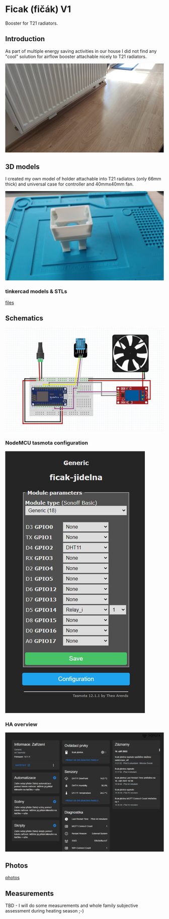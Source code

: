 # Ficak (fičák) V1
Booster for T21 radiators.

## Introduction
As part of multiple energy saving activities in our house I did not find any "cool" solution for airflow booster attachable nicely to T21 radiators.

![ficak](pic/IMG_20220916_113225.jpg)

## 3D models
I created my own model of holder attachable into T21 radiators (only 66mm thick) and universal case for controller and 40mmx40mm fan.


![schematics](pic/IMG_20220915_125354.jpg)


### tinkercad models & STLs

[files](stl)


## Schematics

![schematics](conf/ficak-jidelna-wiring-schema.png)

### NodeMCU tasmota configuration

![tasmota](conf/ficak-jidelna-configure-module.png)


### HA overview

![tasmota](conf/ficak-jidelna-HA.png)


## Photos

[photos](pic)

## Measurements

TBD - I will do some measurements and whole family subjective assessment during heating season ;-)
